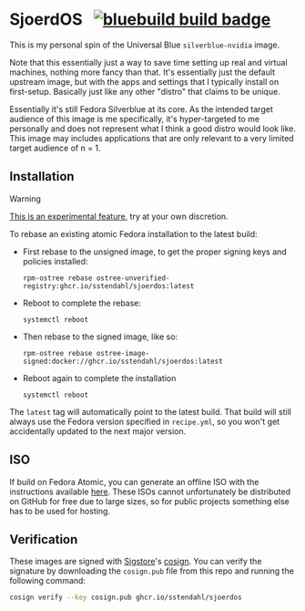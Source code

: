 # SjoerdOS &nbsp; [![bluebuild build badge](https://github.com/sstendahl/sjoerdos/actions/workflows/build.yml/badge.svg)](https://github.com/sstendahl/sjoerdos/actions/workflows/build.yml)

This is my personal spin of the Universal Blue `silverblue-nvidia` image.

Note that this essentially just a way to save time setting up real and virtual machines, nothing more fancy than that. It's essentially just the default upstream image, but with the apps and settings that I typically install on first-setup. Basically just like any other "distro" that claims to be unique. 

Essentially it's still Fedora Silverblue at its core.
As the intended target audience of this image is me specifically, it's hyper-targeted to me personally and does not represent what I think a good distro would look like. This image may includes applications that are only relevant to a very limited target audience of n = 1.


## Installation

> [!WARNING]  
> [This is an experimental feature](https://www.fedoraproject.org/wiki/Changes/OstreeNativeContainerStable), try at your own discretion.

To rebase an existing atomic Fedora installation to the latest build:

- First rebase to the unsigned image, to get the proper signing keys and policies installed:
  ```
  rpm-ostree rebase ostree-unverified-registry:ghcr.io/sstendahl/sjoerdos:latest
  ```
- Reboot to complete the rebase:
  ```
  systemctl reboot
  ```
- Then rebase to the signed image, like so:
  ```
  rpm-ostree rebase ostree-image-signed:docker://ghcr.io/sstendahl/sjoerdos:latest
  ```
- Reboot again to complete the installation
  ```
  systemctl reboot
  ```

The `latest` tag will automatically point to the latest build. That build will still always use the Fedora version specified in `recipe.yml`, so you won't get accidentally updated to the next major version.

## ISO

If build on Fedora Atomic, you can generate an offline ISO with the instructions available [here](https://blue-build.org/learn/universal-blue/#fresh-install-from-an-iso). These ISOs cannot unfortunately be distributed on GitHub for free due to large sizes, so for public projects something else has to be used for hosting.

## Verification

These images are signed with [Sigstore](https://www.sigstore.dev/)'s [cosign](https://github.com/sigstore/cosign). You can verify the signature by downloading the `cosign.pub` file from this repo and running the following command:

```bash
cosign verify --key cosign.pub ghcr.io/sstendahl/sjoerdos
```
